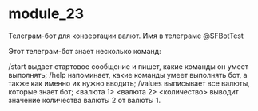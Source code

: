 # module_23

Телеграм-бот для конвертации валют. Имя в телеграме @SFBotTest

Этот телеграм-бот знает несколько команд:

/start выдает стартовое сообщение и пишет, какие команды он умеет выполнять;
/help напоминает, какие команды умеет выполнять бот, а также как именно их нужно вводить;
/values выписывает все валюты, которые знает бот;
<валюта 1> <валюта 2> <количество> выводит значение количества валюты 2 от валюты 1.
